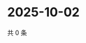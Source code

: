 # 2025-10-02

共 0 条

<!-- BEGIN ZHIHUQUESTIONS -->
<!-- 最后更新时间 Thu Oct 02 2025 20:20:48 GMT+0800 (China Standard Time) -->

<!-- END ZHIHUQUESTIONS -->

